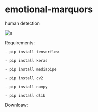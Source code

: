 # emotional-marquors
human detection

![a](https://user-images.githubusercontent.com/54853371/117892402-f2132680-b2b8-11eb-8d19-291852c411aa.png)

Requirements:
  
    - pip install tensorflow

    - pip install keras

    - pip install mediapipe

    - pip install cv2

    - pip install numpy

    - pip install dlib
  
Downloaw:
